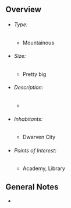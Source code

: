 
## Overview
- ###### Type:  
	- Mountainous
- ###### Size:
	- Pretty big
- ###### Description: 
	- 
- ###### Inhabitants:
	- Dwarven City
- ###### Points of Interest:
	- Academy, Library 

## General Notes
- 
